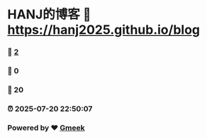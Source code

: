 # HANJ的博客 :link: https://hanj2025.github.io/blog 
### :page_facing_up: [2](https://hanj2025.github.io/blog/tag.html) 
### :speech_balloon: 0 
### :hibiscus: 20 
### :alarm_clock: 2025-07-20 22:50:07 
### Powered by :heart: [Gmeek](https://github.com/Meekdai/Gmeek)
